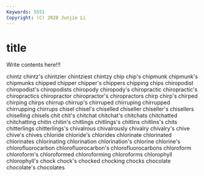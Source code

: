 ```yaml
---
Keywords: 5551
Copyright: (C) 2020 Junjie Li
---
```


# title

Write contents here!!!
 
chintz 
chintz's 
chintzier 
chintziest 
chintzy
chip 
chip's 
chipmunk 
chipmunk's 
chipmunks 
chipped 
chipper 
chipper's 
chippers 
chipping
chips 
chiropodist 
chiropodist's 
chiropodists 
chiropody 
chiropody's 
chiropractic 
chiropractic's 
chiropractics 
chiropractor
chiropractor's 
chiropractors 
chirp 
chirp's 
chirped 
chirping 
chirps 
chirrup 
chirrup's 
chirruped
chirruping 
chirrupped 
chirrupping 
chirrups 
chisel 
chisel's 
chiselled 
chiseller 
chiseller's 
chisellers
chiselling 
chisels 
chit 
chit's 
chitchat 
chitchat's 
chitchats 
chitchatted 
chitchatting 
chitin
chitin's 
chitlings 
chitlings's 
chitlins 
chitlins's 
chits 
chitterlings 
chitterlings's 
chivalrous 
chivalrously
chivalry 
chivalry's 
chive 
chive's 
chives 
chloride 
chloride's 
chlorides 
chlorinate 
chlorinated
chlorinates 
chlorinating 
chlorination 
chlorination's 
chlorine 
chlorine's 
chlorofluorocarbon 
chlorofluorocarbon's 
chlorofluorocarbons 
chloroform
chloroform's 
chloroformed 
chloroforming 
chloroforms 
chlorophyll 
chlorophyll's 
chock 
chock's 
chocked 
chocking
chocks 
chocolate 
chocolate's 
chocolates 
